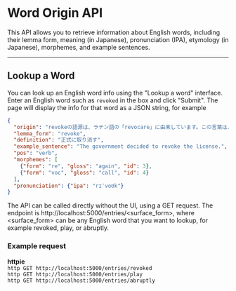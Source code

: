 # Word Origin API

This API allows you to retrieve information about English words, including their lemma form, meaning (in Japanese), pronunciation (IPA), etymology (in Japanese), morphemes, and example sentences.  

---

## Lookup a Word 

You can look up an English word info using the "Lookup a word" interface. Enter an English word such as `revoked` in the box and click "Submit". The page will display the info for that word as a JSON string, for example

```json
{
  "origin": "revokeの語源は、ラテン語の「revocare」に由来しています。この言葉は、「re-」（再、逆）と「vocare」（呼ぶ、呼び戻す）という二つの部分から成り立っています。「re-」は「戻す」という意味を持ち、「vocare」は「呼ぶ」という意味を持つため、合成すると「呼び戻す」や「再び呼ぶ」という意味になります。英語においては、revokeは、一度与えられた権利や許可を取り消すこと、または無効にすることを示しています。この概念は元々の語源に通じており、何かを再び呼び戻すというニュアンスが反映されています。したがって、法的な文脈や契約の取り消しに関してよく使われる言葉となっています。",
  "lemma_form": "revoke",
  "definition": "正式に取り消す",
  "example_sentence": "The government decided to revoke the license.",
  "pos": "verb",
  "morphemes": [
    {"form": "re", "gloss": "again", "id": 3},
    {"form": "voc", "gloss": "call", "id": 4}
  ],
  "pronunciation": {"ipa": "rɪˈvoʊk"}
}
```

The API can be called directly without the UI, using a GET request. The endpoint is http://localhost:5000/entries/<surface_form>, where <surface_form> can be any English word that you want to lookup, for example revoked, play, or abruptly.

### Example request

**httpie**  
```http GET http://localhost:5000/entries/revoked```  
```http GET http://localhost:5000/entries/play```  
```http GET http://localhost:5000/entries/abruptly```


